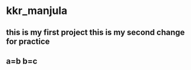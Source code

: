 # kkr_manjula
this is my first project
this is my second change for  practice
----------------------------
a=b
b=c
----------------------------